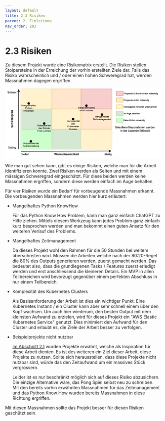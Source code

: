 ```yaml
---
layout: default
title: 2.3 Risiken
parent: 2. Einleitung
nav_order: 203
---
```


# 2.3 Risiken

Zu diesem Projekt wurde eine Risikomatrix erstellt. Die Risiken stellen Stolpersteine in der Erreichung der vorhin erstellten Ziele dar. Falls das Risiko wahrscheinlich und / oder einen hohen Schweregrad hat, werden Massnahmen dagegen ergriffen.

![Risikomatrix](../ressources/diagrams/risikoanalyse.drawio.png)

Wie man gut sehen kann, gibt es einige Risiken, welche man für die Arbeit identifizieren konnte. Zwei Risiken werden als Selten und mit einem mässigen Schweregrad eingeschätzt. Für diese beiden werden keine Massnahmen ergriffen, sondern diese werden einfach im Auge behalten.

Für vier Risiken wurde ein Bedarf für vorbeugende Massnahmen erkannt. Die vorbeugenden Massnahmen werden hier kurz erläutert:

* Mangelhaftes Python KnowHow

    Für das Python Know How Problem, kann man ganz einfach ChatGPT zu Hilfe ziehen. Mittels diesem Werkzeug kann jedes Problem ganz einfach kurz besprochen werden und man bekommt einen guten Ansatz für den weiteren Verlauf des Problems.

* Mangelhaftes Zeitmanagement

    Da dieses Projekt wohl den Rahmen für die 50 Stunden bei weitem überschreiten wird. Müssen die Arbeiten welche nach der 80:20-Regel die 80% des Outputs generieren werden, zuerst gemacht werden. Das bedeutet also, dass die grundlegenen Tasks / Features zuerst erledigt werden und erst anschliessend die kleineren Details. Ein MVP in allen Teilbereichen wird bevorzugt gegenüber einem perfekten Abschluss in nur einem Teilbereich.

* Komplexität des Kubernetes Clusters

    Als Basisanforderung der Arbeit ist dies ein wichtiger Punkt. Eine Kubernetes Instanz / ein Cluster kann aber sehr schnell einem über den Kopf wachsen. Um auch hier wiederum, den besten Output mit dem kleinsten Aufwand zu erzielen, wird für dieses Projekt ein "AWS Elastic Kubernetes Service" genutzt. Dies minimiert den Aufwand für den Cluster und erlaubt es, die Ziele der Arbeit besser zu verfolgen.

* Beispielprojekte nicht nutzbar

    [Im Abschnitt 2.1](./201-about.html) wurden Projekte erwähnt, welche als Inspiration für diese Arbeit dienten. Es ist des weiteren ein Ziel dieser Arbeit, diese Projekte zu nutzen. Sollte sich herausstellen, dass diese Projekte nicht nutzbar sind, würde das den Zeitaufwand um ein massives Stück vergrössern.

    Leider ist es nur beschränkt möglich sich auf dieses Risiko abzusichern. Die einzige Alternative wäre, das Pong Spiel selbst neu zu schreiben. Mit den bereits vorhin erwähnten Massnahmen für das Zeitmanagement und das Python Know How wurden bereits Massnahmen in diese Richtung ergriffen.

Mit diesen Massnahmen sollte das Projekt besser für diesen Risiken geschützt sein.
